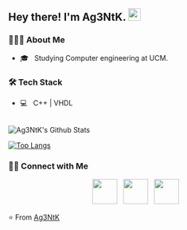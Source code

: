 <h2> Hey there! I'm Ag3NtK. <img src="https://github.com/souvikguria98/souvikguria98/blob/master/Hi.gif" width="25"></h2>


<h3> 👨🏻‍💻 About Me </h3>

- 🎓 &nbsp; Studying Computer engineering at UCM.


<h3>🛠 Tech Stack</h3>

- 💻 &nbsp; C++ | VHDL

<br>

<img align="center" src="https://github-readme-stats.vercel.app/api?username=Ag3NtK&include_all_commits=true&count_private=true&show_icons=true&line_height=20&title_color=7A7ADB&icon_color=2234AE&text_color=D3D3D3&bg_color=0,000000,130F40" alt="Ag3NtK's Github Stats">

</br>

[![Top Langs](https://github-readme-stats.vercel.app/api/top-langs/?username=Ag3NtK&layout=compact&text_color=daf7dc&bg_color=151515)](https://github.com/devSouvik/github-readme-stats)


<h3> 🤝🏻 Connect with Me </h3>

<p align="center">
&nbsp; <a href="https://x.com/Ag3NtKK" target="_blank" rel="noopener noreferrer"><img src="https://img.icons8.com/plasticine/100/000000/twitter.png" width="50" /></a>  
&nbsp; <a href="https://www.instagram.com/ag3ntkk/" target="_blank" rel="noopener noreferrer"><img src="https://img.icons8.com/plasticine/100/000000/instagram-new.png" width="50" /></a>  
&nbsp; <a href="mailto:jpedraja@ucm.es" target="_blank" rel="noopener noreferrer"><img src="https://img.icons8.com/plasticine/100/000000/gmail.png"  width="50" /></a>
</p>

⭐️ From [Ag3NtK](https://github.com/Ag3NtK)
